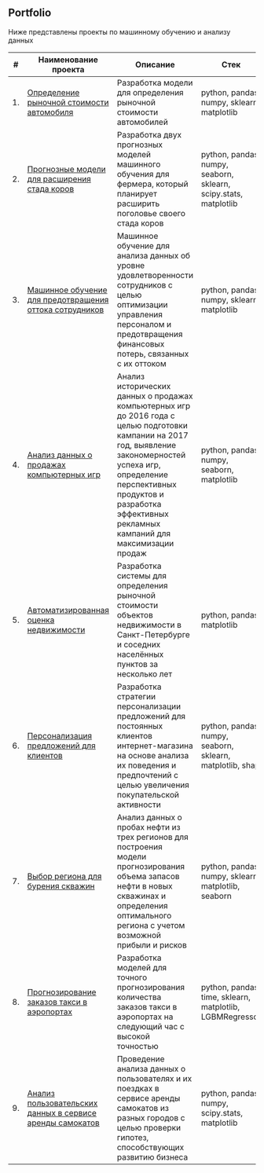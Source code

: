 ## Portfolio

Ниже представлены проекты по машинному обучению и анализу данных

| #    | Наименование проекта                | Описание                                                     | Стек                                                         |
| ---- | ------------------------------------------------------------ | ------------------------------------------------------------ | ------------------------------------------------------------ |
| 1.   | [Определение рыночной стоимости автомобиля](https://github.com/TadevosMartirosyan/Portfolio/tree/main/Automobile%20Valuation%20Model) | Разработка модели для определения рыночной стоимости автомобилей | python, pandas, numpy, sklearn, matplotlib |
| 2.   | [Прогнозные модели для расширения стада коров](https://github.com/TadevosMartirosyan/Portfolio/tree/main/Cow%20Yield%20Forecast) | Разработка двух прогнозных моделей машинного обучения для фермера, который планирует расширить поголовье своего стада коров | python, pandas, numpy, seaborn, sklearn, scipy.stats, matplotlib |
| 3.   | [Машинное обучение для предотвращения оттока сотрудников](https://github.com/TadevosMartirosyan/Portfolio/tree/main/Employee%20Satisfaction%20Analysis) | Машинное обучение для анализа данных об уровне удовлетворенности сотрудников с целью оптимизации управления персоналом и предотвращения финансовых потерь, связанных с их оттоком | python, pandas, numpy, sklearn, matplotlib |
| 4.   | [Анализ данных о продажах компьютерных игр](https://github.com/TadevosMartirosyan/Portfolio/tree/main/Market%20Trends%20Assessment) | Анализ исторических данных о продажах компьютерных игр до 2016 года с целью подготовки кампании на 2017 год, выявление закономерностей успеха игр, определение перспективных продуктов и разработка эффективных рекламных кампаний для максимизации продаж | python, pandas, numpy, seaborn, matplotlib |
| 5.   | [Автоматизированная оценка недвижимости](https://github.com/TadevosMartirosyan/Portfolio/tree/main/Market%20Value%20Prediction) | Разработка системы для определения рыночной стоимости объектов недвижимости в Санкт-Петербурге и соседних населённых пунктов за несколько лет | python, pandas, matplotlib |
| 6.   | [Персонализация предложений для клиентов](https://github.com/TadevosMartirosyan/Portfolio/tree/main/Personalized%20Offer%20Strategy) | Разработка стратегии персонализации предложений для постоянных клиентов интернет-магазина на основе анализа их поведения и предпочтений с целью увеличения покупательской активности | python, pandas, numpy, seaborn, sklearn, matplotlib, shap |
| 7.   | [Выбор региона для бурения скважин](https://github.com/TadevosMartirosyan/Portfolio/tree/main/Region%20Profit%20Analysis) | Анализ данных о пробах нефти из трех регионов для построения модели прогнозирования объема запасов нефти в новых скважинах и определения оптимального региона с учетом возможной прибыли и рисков | python, pandas, numpy, sklearn, matplotlib, seaborn |
| 8.   | [Прогнозирование заказов такси в аэропортах](https://github.com/TadevosMartirosyan/Portfolio/tree/main/Taxi%20Demand%20Forecasting) | Разработка моделей для точного прогнозирования количества заказов такси в аэропортах на следующий час с высокой точностью | python, pandas, time, sklearn, matplotlib, LGBMRegressor |
| 9.   | [Анализ пользовательских данных в сервисе аренды самокатов](https://github.com/TadevosMartirosyan/Portfolio/tree/main/Urban%20Mobility%20Insights) | Проведение анализа данных о пользователях и их поездках в сервисе аренды самокатов из разных городов с целью проверки гипотез, способствующих развитию бизнеса | python, pandas, numpy, scipy.stats, matplotlib |
